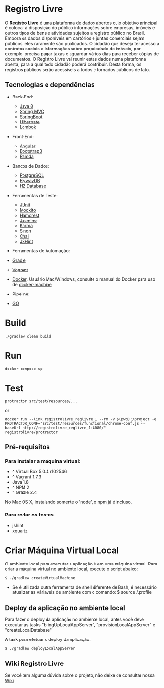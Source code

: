 # Registro Livre

 O **Registro Livre** é uma plataforma de dados abertos cujo objetivo principal é colocar à disposição do público informações sobre empresas, imóveis e outros tipos de bens e atividades sujeitos a registro público no Brasil. Embora os dados disponíveis em cartórios e juntas comerciais sejam públicos, eles raramente são publicados. O cidadão que deseja ter acesso a contratos sociais e informações sobre propriedade de imóveis, por exemplo, precisa pagar taxas e aguardar vários dias para receber cópias de documentos. O Registro Livre vai reunir estes dados numa plataforma aberta, para a qual todo cidadão poderá contribuir. Desta forma, os registros públicos serão acessíveis a todos e tornados públicos de fato.

## Tecnologias e dependências
* Back-End:
  * [Java 8](http://docs.oracle.com/javase/8/)
  * [Spring MVC](https://spring.io/guides/gs/serving-web-content/)
  * [SpringBoot](http://projects.spring.io/spring-boot/)
  * [Hibernate](http://hibernate.org/)
  * [Lombok](https://projectlombok.org/)

* Front-End:
  * [Angular](https://angularjs.org/)
  * [Bootstrap3](http://getbootstrap.com/)
  * [Ramda](http://ramdajs.com/)

* Bancos de Dados:
  * [PostgreSQL](http://www.postgresql.org/)
  * [FlywayDB](http://flywaydb.org/)
  * [H2 Database](http://www.h2database.com/html/main.html)

* Ferramentas de Teste:
  * [JUnit](http://junit.org/)
  * [Mockito](http://mockito.org/)
  * [Hamcrest](https://code.google.com/p/hamcrest/wiki/Tutorial)
  * [Jasmine](http://jasmine.github.io/)
  * [Karma](http://karma-runner.github.io/)
  * [Sinon](http://sinonjs.org/)
  * [Chai](http://chaijs.com/)
  * [JSHint](http://jshint.com/)

* Ferramentas de Automação:
 * [Gradle](https://gradle.org/)
 * [Vagrant](https://www.vagrantup.com/)
 * [Docker](https://www.docker.com/). Usuário Mac/Windows, consulte o manual do Docker para uso de [docker-machine](https://docs.docker.com/machine/)

* Pipeline:
 * [GO](http://www.go.cd/)

# Build

```
./gradlew clean build
```

# Run

```
docker-compose up
```

# Test

```
protractor src/test/resources/...
```

or 

```
docker run --link registrolivre_reglivre_1 --rm -v $(pwd):/project -e PROTRACTOR_CONF="src/test/resources/functional/chrome-conf.js --baseUrl http://registrolivre_reglivre_1:8080/" registrolivre/protractor
```

## Pré-requisitos

### Para instalar a máquina virtual:
* ^ Virtual Box 5.0.4 r102546
* ^ Vagrant 1.7.3
* Java 1.8
* ^ NPM 2
* ^ Gradle 2.4

No Mac OS X, instalando somente o 'node', o npm já é incluso.

### Para rodar os testes
* jshint
* xquartz

# Criar Máquina Virtual Local

O ambiente local para executar a aplicação é em uma máquina virtual.
Para criar a máquina virtual no ambiente local, execute o script abaixo:

```
$ ./gradlew createVirtualMachine
```

* Se é utilizada outra ferramenta de shell diferente de Bash, é necessário atualizar as váriaveis de ambiente com o comando:
$ source <RAIZ DO PROJETO>/.profile

## Deploy da aplicação no ambiente local

Para fazer o deploy da aplicação no ambiente local, antes você deve executar as tasks "bringUpLocalAppServer", "provisionLocalAppServer" e "createLocalDatabase"

A task para efetuar o deploy da aplicação:

```
$ ./gradlew deployLocalAppServer
```

## Wiki Registro Livre

Se você tem alguma dúvida sobre o projeto, não deixe de consultar nossa [Wiki](https://github.com/ThoughtWorksInc/registrolivre/wiki/Registro-Livre----OFFICIAL-WIKI)
